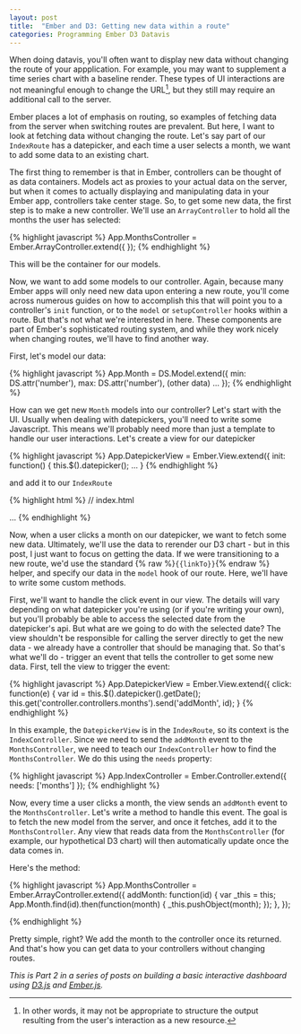 ```yaml
---
layout: post
title:  "Ember and D3: Getting new data within a route"
categories: Programming Ember D3 Datavis
---
```


When doing datavis, you'll often want to display new data without changing the route of your appplication. For example, you may want to supplement a time series chart with a baseline render. These types of UI interactions are not meaningful enough to change the URL[^1], but they still may require an additional call to the server.

Ember places a lot of emphasis on routing, so examples of fetching data from the server when switching routes are prevalent. But here, I want to look at fetching data without changing the route. Let's say part of our `IndexRoute` has a datepicker, and each time a user selects a month, we want to add some data to an existing chart. 

The first thing to remember is that in Ember, controllers can be thought of as data containers. Models act as proxies to your actual data on the server, but when it comes to actually displaying and manipulating data in your Ember app, controllers take center stage. So, to get some new data, the first step is to make a new controller. We'll use an `ArrayController` to hold all the months the user has selected:

{% highlight javascript %}
App.MonthsController = Ember.ArrayController.extend({
});
{% endhighlight %}

This will be the container for our models.

Now, we want to add some models to our controller. Again, because many Ember apps will only need new data upon entering a new route, you'll come across numerous guides on how to accomplish this that will point you to a controller's `init` function, or to the `model` or `setupController` hooks within a route. But that's not what we're interested in here. These components are part of Ember's sophisticated routing system, and while they work nicely when changing routes, we'll have to find another way.

First, let's model our data:

{% highlight javascript %}
App.Month = DS.Model.extend({
    min: DS.attr('number'),
    max: DS.attr('number'),
    (other data)
    ...
});
{% endhighlight %}

How can we get new `Month` models into our controller? Let's start with the UI. Usually when dealing with datepickers, you'll need to write some Javascript. This means we'll probably need more than just a template to handle our user interactions. Let's create a view for our datepicker

{% highlight javascript %}
App.DatepickerView = Ember.View.extend({
    init: function() {
        this.$().datepicker();
        ...
    }
{% endhighlight %}

and add it to our `IndexRoute`

{% highlight html %}
// index.html
<body>
    <script type="text/x-handlebars" data-template-name="index">
        <h1>Welcome to may app!</h1>
        ...
        <aside>
            {% raw %}{{view App.DatepickerView}}{% endraw %}
        </aside>
    </script>
    ...
</body>
{% endhighlight %}

Now, when a user clicks a month on our datepicker, we want to fetch some new data. Ultimately, we'll use the data to rerender our D3 chart - but in this post, I just want to focus on getting the data. If we were transitioning to a new route, we'd use the standard {% raw %}`{{linkTo}}`{% endraw %} helper, and specify our data in the `model` hook of our route. Here, we'll have to write some custom methods. 

First, we'll want to handle the click event in our view. The details will vary depending on what datepicker you're using (or if you're writing your own), but you'll probably be able to access the selected date from the datepicker's api. But what are we going to do with the selected date? The view shouldn't be responsible for calling the server directly to get the new data - we already have a controller that should be managing that. So that's what we'll do - trigger an event that tells the controller to get some new data. First, tell the view to trigger the event:

{% highlight javascript %}
App.DatepickerView = Ember.View.extend({
    click: function(e) {
        var id = this.$().datepicker().getDate();
        this.get('controller.controllers.months').send('addMonth', id);
    }
{% endhighlight %}

In this example, the `DatepickerView` is in the `IndexRoute`, so its context is the `IndexController`. Since we need to send the `addMonth` event to the `MonthsController`, we need to teach our `IndexController` how to find the `MonthsController`. We do this using the `needs` property:

{% highlight javascript %}
App.IndexController = Ember.Controller.extend({
    needs: ['months']
});
{% endhighlight %}

Now, every time a user clicks a month, the view sends an `addMonth` event to the `MonthsController`. Let's write a method to handle this event. The goal is to fetch the new model from the server, and once it fetches, add it to the `MonthsController`. Any view that reads data from the `MonthsController` (for example, our hypothetical D3 chart) will then automatically update once the data comes in.

Here's the method:

{% highlight javascript %}
App.MonthsController = Ember.ArrayController.extend({
    addMonth: function(id) {
        var _this = this;
        App.Month.find(id).then(function(month) {
            _this.pushObject(month);
        });
    },
});

{% endhighlight %}

Pretty simple, right? We add the month to the controller once its returned. And that's how you can get data to your controllers without changing routes.

*This is Part 2 in a series of posts on building a basic interactive dashboard using [D3.js](http://www.d3js.org) and [Ember.js](http://www.emberjs.com).*


[^1]: In other words, it may not be appropriate to structure the output resulting from the user's interaction as a new resource.